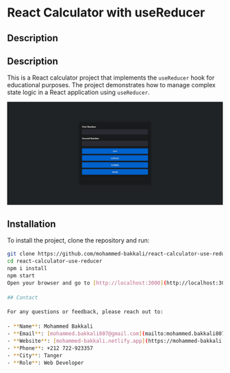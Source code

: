 # React Calculator with useReducer

## Description
## Description
This is a React calculator project that implements the `useReducer` hook for educational purposes. The project demonstrates how to manage complex state logic in a React application using `useReducer`.

![Calculator Screenshot](./src/assets/images/calculator.png.png)

## Installation

To install the project, clone the repository and run:

```bash
git clone https://github.com/mohammed-bakkali/react-calculator-use-reducer.git
cd react-calculator-use-reducer
npm i install
npm start
Open your browser and go to [http://localhost:3000](http://localhost:3000) to see the app in action.

## Contact

For any questions or feedback, please reach out to:

- **Name**: Mohammed Bakkali
- **Email**: [mohammed.bakkali807@gmail.com](mailto:mohammed.bakkali807@gmail.com)
- **Website**: [mohammed-bakkali.netlify.app](https://mohammed-bakkali.netlify.app/)
- **Phone**: +212 722-923357
- **City**: Tanger
- **Role**: Web Developer
```
